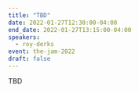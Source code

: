 ```yaml
---
title: "TBD"
date: 2022-01-27T12:30:00-04:00
end_date: 2022-01-27T13:15:00-04:00
speakers:
  - roy-derks
event: the-jam-2022
draft: false
---
```


TBD
